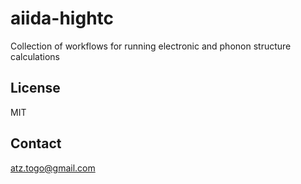 # aiida-hightc

Collection of workflows for running electronic and phonon structure calculations

## License

MIT

## Contact

atz.togo@gmail.com
